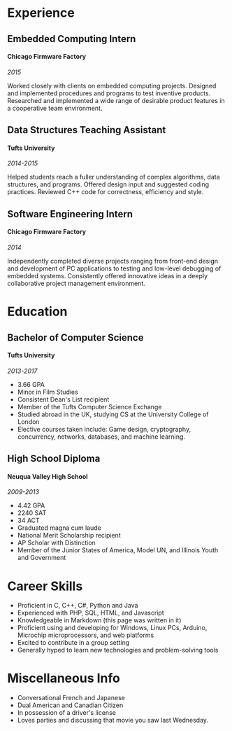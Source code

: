 Experience
==========

Embedded Computing Intern
-------------------------
#### Chicago Firmware Factory
*2015*

Worked closely with clients on embedded computing projects. Designed and implemented procedures and programs to test inventive products. Researched and implemented a wide range of desirable product features in a cooperative team environment.

Data Structures Teaching Assistant
------------------------
#### Tufts University
*2014-2015*

Helped students reach a fuller understanding of complex algorithms, data structures, and programs. Offered design input and suggested coding practices. Reviewed C++ code for correctness, efficiency and style.

Software Engineering Intern
---------------------------
#### Chicago Firmware Factory
*2014*

Independently completed diverse projects ranging from front-end design and development of PC applications to testing and low-level debugging of embedded systems. Consistently offered innovative ideas in a deeply collaborative project management environment.

Education
=========
Bachelor of Computer Science
----------------------------
#### Tufts University
*2013-2017*

- 3.66 GPA
- Minor in Film Studies
- Consistent Dean's List recipient
- Member of the Tufts Computer Science Exchange
- Studied abroad in the UK, studying CS at the University College of London
- Elective courses taken include: Game design, cryptography, concurrency, networks, databases, and machine learning.

High School Diploma
-------------------
#### Neuqua Valley High School
*2009-2013*

- 4.42 GPA
- 2240 SAT
- 34 ACT
- Graduated magna cum laude
- National Merit Scholarship recipient
- AP Scholar with Distinction
- Member of the Junior States of America, Model UN, and Illinois Youth and Government

Career Skills
=============
- Proficient in C, C++, C#, Python and Java
- Experienced with PHP, SQL, HTML, and Javascript
- Knowledgeable in Markdown (this page was written in it)
- Proficient using and developing for Windows, Linux PCs, Arduino, Microchip microprocessors, and web platforms
- Excited to contribute in a group setting
- Generally hyped to learn new technologies and problem-solving tools

Miscellaneous Info
==================
- Conversational French and Japanese
- Dual American and Canadian Citizen
- In possession of a driver's license
- Loves parties and discussing that movie you saw last Wednesday.
